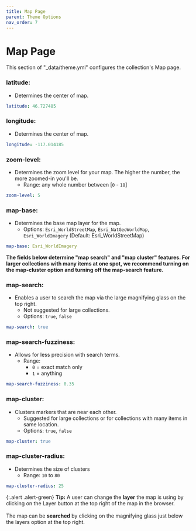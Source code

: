 ```yaml
---
title: Map Page
parent: Theme Options
nav_order: 7
---
```


# Map Page

This section of "_data/theme.yml" configures the collection's Map page.

### latitude: 
- Determines the center of map.
```yaml
latitude: 46.727485
```

### longitude: 
- Determines the center of map.
```yaml
longitude: -117.014185
```

### zoom-level: 
- Determines the zoom level for your map. The higher the number, the more zoomed-in you'll be. 
	- Range: any whole number between [`0` - `18`]
```yaml
zoom-level: 5
```

### map-base: 
- Determines the base map layer for the map. 
	- Options: `Esri_WorldStreetMap`, `Esri_NatGeoWorldMap`, `Esri_WorldImagery` (Default: Esri_WorldStreetMap)
```yaml
map-base: Esri_WorldImagery
```

**The fields below determine "map search" and "map cluster" features. For larger collections with many items at one spot, we recommend turning on the map-cluster option and turning off the map-search feature.**

### map-search: 
- Enables a user to search the map via the large magnifying glass on the top right. 
	- Not suggested for large collections.
	- Options: `true`, `false`
```yaml
map-search: true
```

### map-search-fuzziness: 
- Allows for less precision with search terms. 
	- Range:
		- `0` = exact match only
		- `1` = anything
```yaml
map-search-fuzziness: 0.35
```

### map-cluster: 
- Clusters markers that are near each other.
	- Suggested for large collections or for collections with many items in same location.
	- Options: `true`, `false`
```yaml
map-cluster: true
```

### map-cluster-radius: 
- Determines the size of clusters
	- Range: `10` to `80`
```yaml
map-cluster-radius: 25
```

{:.alert .alert-green}
**Tip:** A user can change the **layer** the map is using by clicking on the Layer button at the top right of the map in the browser. <br><br>The map can be **searched** by clicking on the magnifying glass just below the layers option at the top right.
